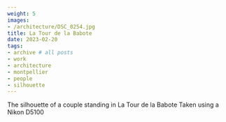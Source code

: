 ```yaml
---
weight: 5
images:
- /architecture/DSC_0254.jpg
title: La Tour de la Babote
date: 2023-02-20
tags:
- archive # all posts
- work
- architecture
- montpellier
- people
- silhouette
---
```


The silhouette of a couple standing in La Tour de la Babote Taken using a Nikon D5100

